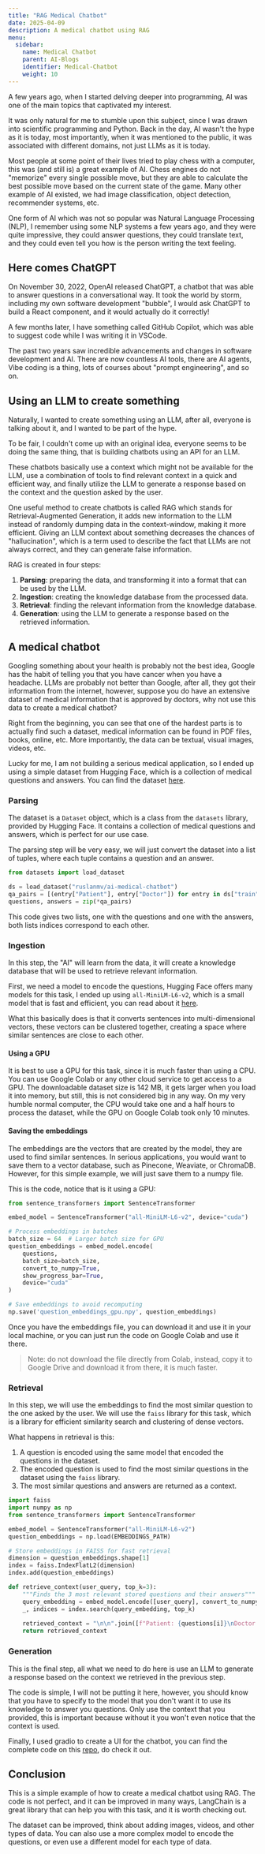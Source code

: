 ```yaml
---
title: "RAG Medical Chatbot"
date: 2025-04-09
description: A medical chatbot using RAG
menu:
  sidebar:
    name: Medical Chatbot
    parent: AI-Blogs
    identifier: Medical-Chatbot
    weight: 10
---
```


A few years ago, when I started delving deeper into programming, AI was one of the main topics that captivated my interest.

It was only natural for me to stumble upon this subject, since I was drawn into scientific programming and Python. Back in the day,
AI wasn't the hype as it is today, most importantly, when it was mentioned to the public, it was associated with different domains, not just LLMs as it is today.

Most people at some point of their lives tried to play chess with a computer, this was (and still is) a great example of AI.
Chess engines do not "memorize" every single possible move, but they are able to calculate the best possible move based on the current state of the game.
Many other example of AI existed, we had image classification, object detection, recommender systems, etc.

One form of AI which was not so popular was Natural Language Processing (NLP), I remember using some NLP systems a few years ago, and they were quite impressive, they could answer questions, they could translate text, and they could even tell you how is the person writing the text feeling.

## Here comes ChatGPT

On November 30, 2022, OpenAI released ChatGPT, a chatbot that was able to answer questions in a conversational way.
It took the world by storm, including my own software development "bubble", I would ask ChatGPT to build a React component, and it
would actually do it correctly!

A few months later, I have something called GitHub Copilot, which was able to suggest code while I was writing it in VSCode.

The past two years saw incredible advancements and changes in software development and AI. There are now countless AI tools, there are AI agents, Vibe coding is a thing, lots of courses about "prompt engineering", and so on.

## Using an LLM to create something

Naturally, I wanted to create something using an LLM, after all, everyone is talking about it, and I wanted to be part of the hype.

To be fair, I couldn't come up with an original idea, everyone seems to be doing the same thing, that is building chatbots using an API for an LLM.

These chatbots basically use a context which might not be available for the LLM, use a combination of tools to find relevant context in a quick and efficient way, and finally utilize the LLM to generate a response based on the context and the question asked by the user.

One useful method to create chatbots is called RAG which stands for Retrieval-Augmented Generation, it adds new information to the LLM instead of randomly dumping data in the context-window, making it more efficient.
Giving an LLM context about something decreases the chances of "hallucination", which is a term used to describe the fact that LLMs are not always correct, and they can generate false information.

RAG is created in four steps:

1. **Parsing**: preparing the data, and transforming it into a format that can be used by the LLM.
2. **Ingestion**: creating the knowledge database from the processed data.
3. **Retrieval**: finding the relevant information from the knowledge database.
4. **Generation**: using the LLM to generate a response based on the retrieved information.

## A medical chatbot

Googling something about your health is probably not the best idea, Google has the habit of telling you that you have cancer when you have a headache.
LLMs are probably not better than Google, after all, they got their information from the internet, however, suppose you do have an extensive dataset of medical information that is approved by doctors, why not use this data to create a medical chatbot?

Right from the beginning, you can see that one of the hardest parts is to actually find such a dataset, medical information can be found in PDF files, books, online, etc. More importantly, the data can be textual, visual images, videos, etc.

Lucky for me, I am not building a serious medical application, so I ended up using a simple dataset from Hugging Face, which is a collection of medical questions and answers.
You can find the dataset [here](https://huggingface.co/datasets/ruslanmv/ai-medical-chatbot).

### Parsing

The dataset is a `Dataset` object, which is a class from the `datasets` library, provided by Hugging Face. It contains a collection of medical questions and answers, which is perfect for our use case.

The parsing step will be very easy, we will just convert the dataset into a list of tuples, where each tuple contains a question and an answer.

```python
from datasets import load_dataset

ds = load_dataset("ruslanmv/ai-medical-chatbot")
qa_pairs = [(entry["Patient"], entry["Doctor"]) for entry in ds["train"]]
questions, answers = zip(*qa_pairs)
```

This code gives two lists, one with the questions and one with the answers, both lists indices correspond to each other.

### Ingestion

In this step, the "AI" will learn from the data, it will create a knowledge database that will be used to retrieve relevant information.

First, we need a model to encode the questions, Hugging Face offers many models for this task, I ended up using `all-MiniLM-L6-v2`, which is a small model that is fast and efficient, you can read about it [here](https://huggingface.co/sentence-transformers/all-MiniLM-L6-v2).

What this basically does is that it converts sentences into multi-dimensional vectors, these vectors can be clustered together, creating a space where similar sentences are close to each other.

#### Using a GPU

It is best to use a GPU for this task, since it is much faster than using a CPU. You can use Google Colab or any other cloud service to get access to a GPU.
The downloadable dataset size is 142 MB, it gets larger when you load it into memory, but still, this is not considered big in any way.
On my very humble normal computer, the CPU would take one and a half hours to process the dataset, while the GPU on Google Colab took only 10 minutes.

#### Saving the embeddings

The embeddings are the vectors that are created by the model, they are used to find similar sentences. In serious applications, you would want to save them to a vector database, such as Pinecone, Weaviate, or ChromaDB. However, for this simple example, we will just save them to a numpy file.

This is the code, notice that is it using a GPU:

```python
from sentence_transformers import SentenceTransformer

embed_model = SentenceTransformer("all-MiniLM-L6-v2", device="cuda")

# Process embeddings in batches
batch_size = 64  # Larger batch size for GPU
question_embeddings = embed_model.encode(
    questions,
    batch_size=batch_size,
    convert_to_numpy=True,
    show_progress_bar=True,
    device="cuda"
)

# Save embeddings to avoid recomputing
np.save('question_embeddings_gpu.npy', question_embeddings)
```

Once you have the embeddings file, you can download it and use it in your local machine, or you can just run the code on Google Colab and use it there.

> Note: do not download the file directly from Colab, instead, copy it to Google Drive and download it from there, it is much faster.

### Retrieval
In this step, we will use the embeddings to find the most similar question to the one asked by the user. We will use the `faiss` library for this task, which is a library for efficient similarity search and clustering of dense vectors.

What happens in retrieval is this:

1. A question is encoded using the same model that encoded the questions in the dataset.
2. The encoded question is used to find the most similar questions in the dataset using the `faiss` library.
3. The most similar questions and answers are returned as a context.


```python
import faiss
import numpy as np
from sentence_transformers import SentenceTransformer

embed_model = SentenceTransformer("all-MiniLM-L6-v2")
question_embeddings = np.load(EMBEDDINGS_PATH)

# Store embeddings in FAISS for fast retrieval
dimension = question_embeddings.shape[1]
index = faiss.IndexFlatL2(dimension)
index.add(question_embeddings)

def retrieve_context(user_query, top_k=3):
    """Finds the 3 most relevant stored questions and their answers"""
    query_embedding = embed_model.encode([user_query], convert_to_numpy=True)
    _, indices = index.search(query_embedding, top_k)
    
    retrieved_context = "\n\n".join([f"Patient: {questions[i]}\nDoctor: {answers[i]}" for i in indices[0]])
    return retrieved_context
```

### Generation

This is the final step, all what we need to do here is use an LLM to generate a response based on the context we retrieved in the previous step.

The code is simple, I will not be putting it here, however, you should know that you have to specify to the model that you don't want it to use its knowledge to answer you questions. Only use the context that you provided, this is important because without it you won't even notice that the context is used.

Finally, I used gradio to create a UI for the chatbot, you can find the complete code on this [repo](https://github.com/AhmadHamze/Q-A-Chatbot), do check it out.

## Conclusion

This is a simple example of how to create a medical chatbot using RAG. The code is not perfect, and it can be improved in many ways, LangChain is a great library that can help you with this task, and it is worth checking out.

The dataset can be improved, think about adding images, videos, and other types of data. You can also use a more complex model to encode the questions, or even use a different model for each type of data.
